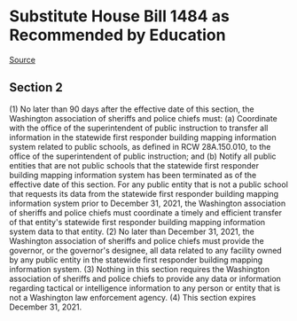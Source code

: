 # Substitute House Bill 1484 as Recommended by Education

[Source](http://lawfilesext.leg.wa.gov/biennium/2021-22/Xml/Bills/House%20Bills/1484-S.xml)
## Section 2
(1) No later than 90 days after the effective date of this section, the Washington association of sheriffs and police chiefs must:
(a) Coordinate with the office of the superintendent of public instruction to transfer all information in the statewide first responder building mapping information system related to public schools, as defined in RCW 28A.150.010, to the office of the superintendent of public instruction; and
(b) Notify all public entities that are not public schools that the statewide first responder building mapping information system has been terminated as of the effective date of this section. For any public entity that is not a public school that requests its data from the statewide first responder building mapping information system prior to December 31, 2021, the Washington association of sheriffs and police chiefs must coordinate a timely and efficient transfer of that entity's statewide first responder building mapping information system data to that entity.
(2) No later than December 31, 2021, the Washington association of sheriffs and police chiefs must provide the governor, or the governor's designee, all data related to any facility owned by any public entity in the statewide first responder building mapping information system.
(3) Nothing in this section requires the Washington association of sheriffs and police chiefs to provide any data or information regarding tactical or intelligence information to any person or entity that is not a Washington law enforcement agency.
(4) This section expires December 31, 2021.
